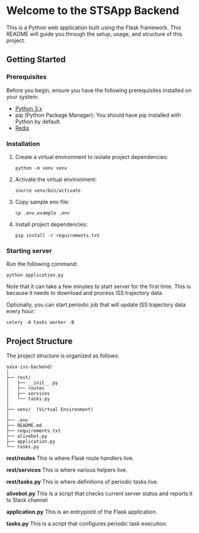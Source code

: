 # Welcome to the STSApp Backend

This is a Python web application built using the Flask framework. This README will guide you through the setup, usage, and structure of this project.

## Getting Started

### Prerequisites

Before you begin, ensure you have the following prerequisites installed on your system:

- [Python 3.x](https://www.python.org/downloads/)
- pip (Python Package Manager): You should have pip installed with Python by default.
- [Redis](https://redis.io/)
### Installation

1. Create a virtual environment to isolate project dependencies:
   ```
   python -m venv venv
   ```
2. Activate the virtual environment:
   ```
   source venv/bin/activate
   ```
3. Copy sample env file:
    ```
    cp .env.example .env
    ```
5. Install project dependencies:
    ```
    pip install -r requirements.txt
    ```
### Starting server
Run the following command:
```
python application.py
```
Note that it can take a few minutes to start server for the first time. This is because it needs to download and process ISS trajectory data. 

Optionally, you can start periodic job that will update ISS trajectory data every hour:
```
celery -A tasks worker -B
```

## Project Structure
The project structure is organized as follows:
```   
nasa-iss-backend/
│
├── rest/
│   ├── __init__.py
│   ├── routes
│   ├── services
│   └── tasks.py
│
├── venv/  (Virtual Environment)
│
├── .env
├── README.md
├── requirements.txt
├── alivebot.py
├── application.py
└── tasks.py
```   

**rest/routes**
 This is where Flask route handlers live.

**rest/services**
This is where various helpers live.

**rest/tasks.py**
This is where definitions of periodic tasks live.

**alivebot.py**
This is a script that checks current server status and reports it to Slack channel

**application.py**
This is an entrypoint of the Flask application.

**tasks.py**
This is a script that configures periodic task execution.